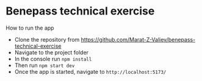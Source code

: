 # Benepass technical exercise

How to run the app

- Clone the repository from https://github.com/Marat-Z-Valiev/benepass-technical-exercise
- Navigate to the project folder
- In the console run `npm install`
- Then run `npm start dev`
- Once the app is started, navigate to `http://localhost:5173/`

